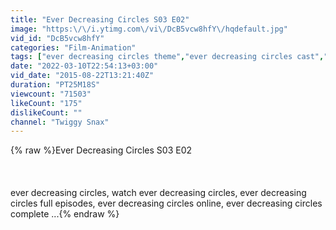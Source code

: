 ```yaml
---
title: "Ever Decreasing Circles S03 E02"
image: "https:\/\/i.ytimg.com\/vi\/DcB5vcw8hfY\/hqdefault.jpg"
vid_id: "DcB5vcw8hfY"
categories: "Film-Animation"
tags: ["ever decreasing circles theme","ever decreasing circles cast","where was ever decreasing circles filmed"]
date: "2022-03-10T22:54:13+03:00"
vid_date: "2015-08-22T13:21:40Z"
duration: "PT25M18S"
viewcount: "71503"
likeCount: "175"
dislikeCount: ""
channel: "Twiggy Snax"
---
```

{% raw %}Ever Decreasing Circles S03 E02<br /><br /><br /><br />ever decreasing circles, watch ever decreasing circles, ever decreasing circles full episodes, ever decreasing circles online, ever decreasing circles complete ...{% endraw %}
